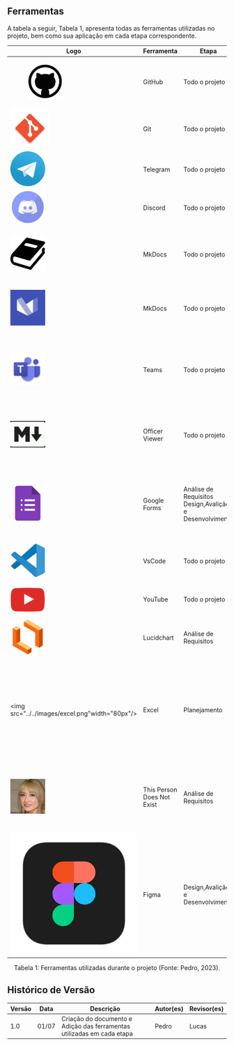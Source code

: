 ## Ferramentas

A tabela a seguir, Tabela 1, apresenta todas as ferramentas utilizadas no projeto, bem como sua aplicação em cada etapa correspondente.

| Logo                                                                   | Ferramenta                 | Etapa                                                       | Descrição                                                                                                                                                                                                                                                                                                      |
| ---------------------------------------------------------------------- | -------------------------- | ----------------------------------------------------------- | -------------------------------------------------------------------------------------------------------------------------------------------------------------------------------------------------------------------------------------------------------------------------------------------------------------- |
| <figure><img src="../../images/github.png" width="80px"/></figure>     | GitHub                     | Todo o projeto                                              | O GitHub é usado para hospedar o projeto em um repositório público.                                                                                                                                                                                                                                            |
| <img src="../../images/git.png" width="90px"/>                         | Git                        | Todo o projeto                                              | O Git é usado para controlar as versões do projeto.                                                                                                                                                                                                                                                            |
| <img src="../../images/telegram.png" width="80px"/>                    | Telegram                   | Todo o projeto                                              | O Telegram é usado para a comunicação entre os colaboradores do projeto.                                                                                                                                                                                                                                       |
| <img src="../../images/discord.png" width="80px"/>                     | Discord                    | Todo o projeto                                              | O Discord é usado para a comunicação por voz e texto entre os colaboradores do projeto.                                                                                                                                                                                                                        |
| <img src="../../images/mkdocs.png" width="80px"/>                      | MkDocs                     | Todo o projeto                                              | O MkDocs é usado para criar documentação de projetos em formato HTML ou outros formatos, a partir de arquivos em formato Markdown                                                                                                                                                                              |
| <img src="../../images/mkdocsMaterial.png" width="80px"/>              | MkDocs                     | Todo o projeto                                              | O MkDocs Material é um tema de documentação para o MkDocs que oferece uma aparência moderna e responsiva para a documentação do projeto.                                                                                                                                                                       |
| <img src="../../images/teams.png" width="80px" />                      | Teams                      | Todo o projeto                                              | O Teams é um aplicativo web e app para realizar reuniões de pessoas desenvolvida pela microsoft, sendo utilizada no projeto como principal ferramenta para a reunião semanal e gravações                                                                                                                       |
| <img src="../../images/officerViewer.png" width="80px"/>               | Officer Viewer             | Todo o projeto                                              | O Officer Viewer(Markdown Editor) é uma extensão do Visual Studio Code utilizada para editar de maneira mais fácil documento com extensão  .md(markdown)                                                                                                                                                       |
| <img src="../../images/googleForms.png" width="80px"/>                 | Google Forms               | Análise de Requisitos<br> Design,Avalição e Desenvolvimento | O Google Forms é uma ferramenta de criação de formulários on-line gratuita oferecida pelo Google. Será utilizado para fazer questionários para a pesquisa de perfil de usuário do projeto, além de elaborar os termos de consentimento.                                                                        |
| <img src="../../images/vscode.png" width="80px"/>                      | VsCode                     | Todo o projeto                                              | O VsCode é usado para editar o código markdown que gera a página.                                                                                                                                                                                                                                              |
| <img src="../../images/youtube.png" width="80px"/>                     | YouTube                    | Todo o projeto                                              | O YouTube é o site pelo qual o grupo hospeda as gravações.                                                                                                                                                                                                                                                     |
| <img src="../../images/lucidchart.png" width="80px"/>                  | Lucidchart                 | Análise de Requisitos                                       | O Lucidchart é usado para fazer a diagramação e visualização de informações.                                                                                                                                                                                                                                   |
| <img src="../../images/excel.png"width="80px"/>                        | Excel                      | Planejamento                                                | O Excel é um programa de planilha eletrônica desenvolvido pela Microsoft e é amplamente utilizado em ambientes profissionais e pessoais. Ele oferece uma ampla gama de recursos e funcionalidades que o tornam uma ferramenta versátil para realizar várias tarefas relacionadas a dados, cálculos e análises. |
| <img src="../../images/logoThisPersonDoesNotExist.jpeg" width="80px"/> | This Person Does Not Exist | Análise de Requisitos                                       | O This Person Does Not Exist é um aplicativo para geração de fotos de pessoas que não existem, o mesmo será utilizado para elaborar imagens de pessoas que não existem a fim de construir as personas do projeto.                                                                                              |
| <img src="../../images/figma.png">                                     | Figma                      | Design,Avalição e Desenvolvimento                           | O Figma é uma ferramenta de design de interface de usuário (UI) e prototipagem, que será utilizada para elaborar os protótipos de alta fidelidade do projeto.                                                                                                                                                  |

<div style="text-align: center">
<p> Tabela 1: Ferramentas utilizadas durante o projeto (Fonte: Pedro, 2023). </p>
</div>

## Histórico de Versão

| Versão | Data  | Descrição                                                              | Autor(es) | Revisor(es) |
| ------ | ----- | ---------------------------------------------------------------------- | --------- | ----------- |
| 1.0    | 01/07 | Criação do documento e Adição das ferramentas utilizadas em cada etapa | Pedro     | Lucas       |
